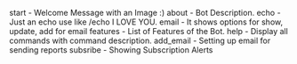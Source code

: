 start - Welcome Message with an Image :)
about - Bot Description.
echo - Just an echo use like /echo I LOVE YOU.
email - It shows options for show, update, add for email
features - List of Features of the Bot.
help - Display all commands with command description.
add_email - Setting up email for sending reports
subsribe - Showing Subscription Alerts



